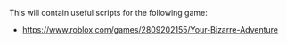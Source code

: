 This will contain useful scripts for the following game:

- https://www.roblox.com/games/2809202155/Your-Bizarre-Adventure
